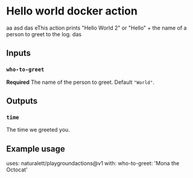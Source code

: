 # Hello world docker action
aa
asd
das
eThis action prints "Hello World 2" or "Hello" + the name of a person to greet to the log.
das
## Inputs

### `who-to-greet`

**Required** The name of the person to greet. Default `"World"`.

## Outputs

### `time`

The time we greeted you.

## Example usage

uses: naturalett/playgroundactions@v1
with:
  who-to-greet: 'Mona the Octocat'
